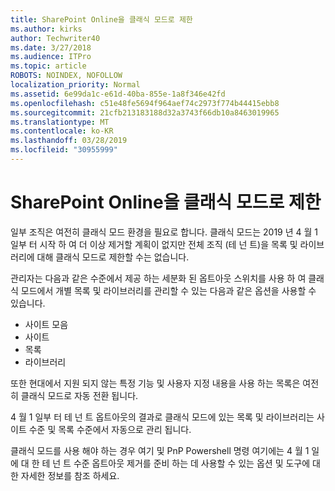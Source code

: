 ```yaml
---
title: SharePoint Online을 클래식 모드로 제한
ms.author: kirks
author: Techwriter40
ms.date: 3/27/2018
ms.audience: ITPro
ms.topic: article
ROBOTS: NOINDEX, NOFOLLOW
localization_priority: Normal
ms.assetid: 6e99da1c-e61d-40ba-855e-1a8f346e42fd
ms.openlocfilehash: c51e48fe5694f964aef74c2973f774b44415ebb8
ms.sourcegitcommit: 21cfb213183188d32a3743f66db10a8463019965
ms.translationtype: MT
ms.contentlocale: ko-KR
ms.lasthandoff: 03/28/2019
ms.locfileid: "30955999"
---
```

# <a name="restrict-sharepoint-online-to-classic-mode"></a>SharePoint Online을 클래식 모드로 제한

일부 조직은 여전히 클래식 모드 환경을 필요로 합니다. 클래식 모드는 2019 년 4 월 1 일부 터 시작 하 여 더 이상 제거할 계획이 없지만 전체 조직 (테 넌 트)을 목록 및 라이브러리에 대해 클래식 모드로 제한할 수는 없습니다.

관리자는 다음과 같은 수준에서 제공 하는 세분화 된 옵트아웃 스위치를 사용 하 여 클래식 모드에서 개별 목록 및 라이브러리를 관리할 수 있는 다음과 같은 옵션을 사용할 수 있습니다.

- 사이트 모음
- 사이트
- 목록
- 라이브러리

또한 현대에서 지원 되지 않는 특정 기능 및 사용자 지정 내용을 사용 하는 목록은 여전히 클래식 모드로 자동 전환 됩니다.

4 월 1 일부 터 테 넌 트 옵트아웃의 결과로 클래식 모드에 있는 목록 및 라이브러리는 사이트 수준 및 목록 수준에서 자동으로 관리 됩니다.

클래식 모드를 사용 해야 하는 경우 여기 및 PnP Powershell 명령 여기에는 4 월 1 일에 대 한 테 넌 트 수준 옵트아웃 제거를 준비 하는 데 사용할 수 있는 옵션 및 도구에 대 한 자세한 정보를 참조 하세요.
